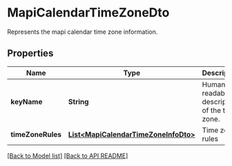 # MapiCalendarTimeZoneDto

Represents the mapi calendar time zone information.             

## Properties
Name | Type | Description | Notes
------------ | ------------- | ------------- | -------------
**keyName** | **String** | Human-readable description of the time zone.              |  [optional]
**timeZoneRules** | [**List&lt;MapiCalendarTimeZoneInfoDto&gt;**](MapiCalendarTimeZoneInfoDto.md) | Time zone rules              |  [optional]




[[Back to Model list]](Models.md) [[Back to API README]](README.md)
